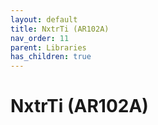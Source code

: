 ```yaml
---
layout: default
title: NxtrTi (AR102A)
nav_order: 11
parent: Libraries
has_children: true
---
```

# NxtrTi (AR102A)
